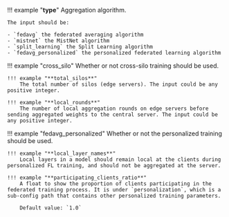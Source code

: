 !!! example "**type**"
    Aggregation algorithm.

    The input should be:

    - `fedavg` the federated averaging algorithm
    - `mistnet` the MistNet algorithm
    - `split_learning` the Split Learning algorithm
    - `fedavg_personalized` the personalized federated learning algorithm

!!! example "cross_silo"
    Whether or not cross-silo training should be used.

    !!! example "**total_silos**"
        The total number of silos (edge servers). The input could be any positive integer.

    !!! example "**local_rounds**"
        The number of local aggregation rounds on edge servers before sending aggregated weights to the central server. The input could be any positive integer.

!!! example "fedavg_personalized"
    Whether or not the personalized training should be used.

    !!! example "**local_layer_names**"
        Local layers in a model should remain local at the clients during personalized FL training, and should not be aggregated at the server.

    !!! example "**participating_clients_ratio**"
        A float to show the proportion of clients participating in the federated training process. It is under `personalization`, which is a sub-config path that contains other personalized training parameters.

        Default value: `1.0`
